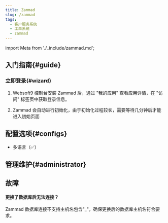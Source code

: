 ```yaml
---
title: Zammad
slug: /zammad
tags:
  - 客户服务系统
  - 工单系统
  - zammad
---
```


import Meta from './_include/zammad.md';

<Meta name="meta" />

## 入门指南{#guide}

### 立即登录{#wizard}

1. Websoft9 控制台安装 Zammad 后，通过 "我的应用" 查看应用详情，在 "访问" 标签页中获取登录信息。

2. Zammad 会自动进行初始化，由于初始化过程较长，需要等待几分钟后才能进入初始页面

## 配置选项{#configs}

- 多语言（✅）

## 管理维护{#administrator}

## 故障

#### 更换了数据库后无法连接？

Zammad 数据库连接不支持主机名包含"_"，确保更换后的数据库主机名符合要求。

